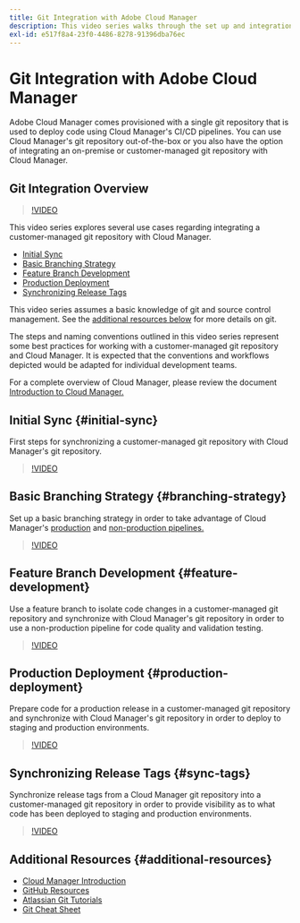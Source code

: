 ```yaml
---
title: Git Integration with Adobe Cloud Manager
description: This video series walks through the set up and integration of a customer-managed (on-premise) git repository with Adobe Cloud Manager.
exl-id: e517f8a4-23f0-4486-8278-91396dba76ec
---
```


# Git Integration with Adobe Cloud Manager

Adobe Cloud Manager comes provisioned with a single git repository that is used to deploy code using Cloud Manager's CI/CD pipelines. You can use Cloud Manager's git repository out-of-the-box or you also have the option of integrating an on-premise or customer-managed git repository with Cloud Manager.

## Git Integration Overview

>[!VIDEO](https://video.tv.adobe.com/v/28710/)

This video series explores several use cases regarding integrating a customer-managed git repository with Cloud Manager.

* [Initial Sync](#initial-sync)
* [Basic Branching Strategy](#branching-strategy)
* [Feature Branch Development](#feature-development)
* [Production Deployment](#production-deployment)
* [Synchronizing Release Tags](#sync-tags)

This video series assumes a basic knowledge of git and source control management. See the [additional resources below](#additional-resources) for more details on git.

The steps and naming conventions outlined in this video series represent some best practices for working with a customer-managed git repository and Cloud Manager. It is expected that the conventions and workflows depicted would be adapted for individual development teams.

For a complete overview of Cloud Manager, please review the document [Introduction to Cloud Manager.](/help/introduction.md)

## Initial Sync {#initial-sync}

First steps for synchronizing a customer-managed git repository with Cloud Manager's git repository.

>[!VIDEO](https://video.tv.adobe.com/v/28711/?quality=12)

## Basic Branching Strategy {#branching-strategy}

Set up a basic branching strategy in order to take advantage of Cloud Manager's [production](/help/using/production-pipelines.md) and [non-production pipelines.](/help/using/non-production-pipelines.md)

>[!VIDEO](https://video.tv.adobe.com/v/28712/?quality=12)

## Feature Branch Development {#feature-development}

Use a feature branch to isolate code changes in a customer-managed git repository and synchronize with Cloud Manager's git repository in order to use a non-production pipeline for code quality and validation testing.

>[!VIDEO](https://video.tv.adobe.com/v/28723/?quality=12)

## Production Deployment {#production-deployment}

Prepare code for a production release in a customer-managed git repository and synchronize with Cloud Manager's git repository in order to deploy to staging and production environments.

>[!VIDEO](https://video.tv.adobe.com/v/28724/?quality=12)

## Synchronizing Release Tags {#sync-tags}

Synchronize release tags from a Cloud Manager git repository into a customer-managed git repository in order to provide visibility as to what code has been deployed to staging and production environments.

>[!VIDEO](https://video.tv.adobe.com/v/28725/?quality=12)

## Additional Resources {#additional-resources}

* [Cloud Manager Introduction](/help/introduction.md)
* [GitHub Resources](https://try.github.io)
* [Atlassian Git Tutorials](https://www.atlassian.com/git/tutorials/what-is-version-control)
* [Git Cheat Sheet](https://education.github.com/git-cheat-sheet-education.pdf)
